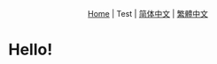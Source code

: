 <p align="center">
  <a href="https://bdrc-reader.github.io/shechen/">Home</a> |
  <span>Test</span> |
  <a href="https://github.com/Esukhia/derge-kangyur/blob/master/README.zh-cn.md">简体中文</a> |
  <a href="https://github.com/Esukhia/derge-kangyur/blob/master/README.zh-tw.md">繁體中文</a>
</p>

# Hello!
